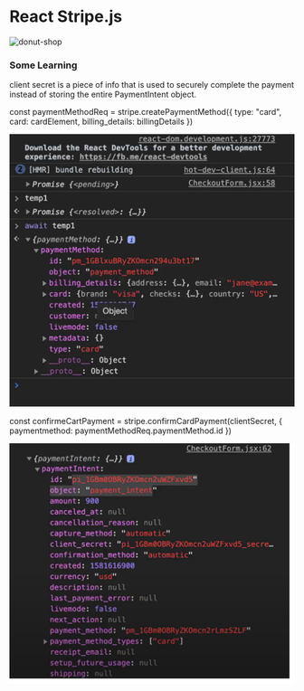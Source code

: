 # React Stripe.js 

![donut-shop](https://user-images.githubusercontent.com/59585336/74299251-111fb300-4d1a-11ea-932b-a6e7b33f6ea8.gif)

### Some Learning 

client secret is a piece of info that is used to securely complete the payment instead of storing the entire PaymentIntent object. 


const paymentMethodReq = stripe.createPaymentMethod({ 
type: "card", 
card: cardElement,
billing_details: billingDetails 
}) 


![alt text](https://github.com/taroserigano/Super_SimpleReact__Stripe_Practice/blob/main/tm1.png)


const confirmeCartPayment = stripe.confirmCardPayment(clientSecret, 
{ paymentmethod: paymentMethodReq.paymentMethod.id 
}) 




![alt text](https://github.com/taroserigano/Super_SimpleReact__Stripe_Practice/blob/main/tmp2.png)
